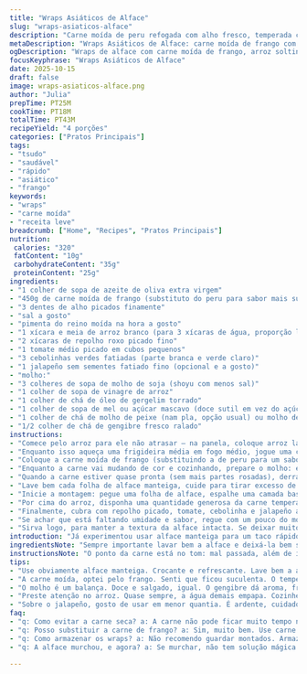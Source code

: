 ```yaml
---
title: "Wraps Asiáticos de Alface"
slug: "wraps-asiaticos-alface"
description: "Carne moída de peru refogada com alho fresco, temperada com molhos asiáticos e servida em folhas de alface manteiga, acompanhada de arroz branco cozido. Coberturas frescas como repolho crocante, tomate suculento, cebolinha e jalapeño dão textura e um toque picante. Molho extra para dar o toque final. Um prato leve, com mistura de sabores e texturas que pede atenção aos detalhes do cozimento e montagem."
metaDescription: "Wraps Asiáticos de Alface: carne moída de frango com temperos asiáticos em folhas frescas e crocantes!"
ogDescription: "Wraps de alface com carne moída de frango, arroz soltinho e molho especial."
focusKeyphrase: "Wraps Asiáticos de Alface"
date: 2025-10-15
draft: false
image: wraps-asiaticos-alface.png
author: "Julia"
prepTime: PT25M
cookTime: PT18M
totalTime: PT43M
recipeYield: "4 porções"
categories: ["Pratos Principais"]
tags:
- "tsudo"
- "saudável"
- "rápido"
- "asiático"
- "frango"
keywords:
- "wraps"
- "carne moída"
- "receita leve"
breadcrumb: ["Home", "Recipes", "Pratos Principais"]
nutrition: 
 calories: "320"
 fatContent: "10g"
 carbohydrateContent: "35g"
 proteinContent: "25g"
ingredients:
- "1 colher de sopa de azeite de oliva extra virgem"
- "450g de carne moída de frango (substituto do peru para sabor mais suave e textura suculenta)"
- "3 dentes de alho picados finamente"
- "sal a gosto"
- "pimenta do reino moída na hora a gosto"
- "1 xícara e meia de arroz branco (para 3 xícaras de água, proporção levemente alterada para arroz mais soltinho)"
- "2 xícaras de repolho roxo picado fino"
- "1 tomate médio picado em cubos pequenos"
- "3 cebolinhas verdes fatiadas (parte branca e verde claro)"
- "1 jalapeño sem sementes fatiado fino (opcional e a gosto)"
- "molho:"
- "3 colheres de sopa de molho de soja (shoyu com menos sal)"
- "1 colher de sopa de vinagre de arroz"
- "1 colher de chá de óleo de gergelim torrado"
- "1 colher de sopa de mel ou açúcar mascavo (doce sutil em vez do açúcar refinado)"
- "1 colher de chá de molho de peixe (nam pla, opção usual) ou molho de soja extra para versão vegetariana"
- "1/2 colher de chá de gengibre fresco ralado"
instructions:
- "Comece pelo arroz para ele não atrasar – na panela, coloque arroz lavado com 3 xícaras de água; leve ao fogo alto até ferver, depois abaixe para fogo baixo e tampe. Uns 15-18 minutos, até água secar e arroz ficar soltinho, mexa com garfo e deixe tampado enquanto prepara o resto."
- "Enquanto isso aqueça uma frigideira média em fogo médio, jogue uma colher de azeite e sinta o cheiro do óleo esquentar. Jogue o alho picado e refogue rapidinho só até dourar, tome cuidado para não queimar, senão amarga."
- "Coloque a carne moída de frango (substituindo a de peru para um sabor mais delicado e umidade extra) e quebre com espátula, mexa de vez em quando para cozinhar uniforme. Tempere com sal e pimenta, mas cuidado pra não exagerar porque o molho é salgado."
- "Enquanto a carne vai mudando de cor e cozinhando, prepare o molho: em tigela pequena misture o shoyu, vinagre de arroz, óleo de gergelim, mel, molho de peixe e gengibre ralado. Prove para ajustar o doce e salgado; o equilíbrio do molho é o que vai dominar a carne."
- "Quando a carne estiver quase pronta (sem mais partes rosadas), derrame metade do molho sobre ela e misture bem, deixe cozinhar mais 1-2 minutos até o molho incorporar e a carne soltar um leve aroma caramelizado. Reserve o restante."
- "Lave bem cada folha de alface manteiga, cuide para tirar excesso de água com papel toalha, isso é chave para não deixar o wrap murchar. Folhas fresquinhas, crocantes, vão segurar o recheio e dar um alívio refrescante entre tantas camadas."
- "Inicie a montagem: pegue uma folha de alface, espalhe uma camada base de arroz branco. É importante que o arroz esteja soltinho, evita que os tacos fiquem empapados."
- "Por cima do arroz, disponha uma quantidade generosa da carne temperada. O contraste quente da carne com o arroz neutro dá estrutura."
- "Finalmente, cubra com repolho picado, tomate, cebolinha e jalapeño a gosto. Gosto de adicionar o jalapeño só pouco para dar frescor picante, mas cuidado com os olhos, aquela ardência fácil no toque."
- "Se achar que está faltando umidade e sabor, regue com um pouco do molho que ficou reservado por cima. Molho é tipo tempero de mestre, uso para ajustar no final sempre."
- "Sirva logo, para manter a textura da alface intacta. Se deixar muito, ou o molho for demais, alface murcha e perde graça. Lembre que essa receita é textura, calor e frescor nos talheres, por isso rapidez e montagem na hora são essenciais."
introduction: "Já experimentou usar alface manteiga para um taco rápido e leve? A textura da folha crocante segurando uma carne moída bem temperada e arroz soltinho é um jogo de contrastes que surpreende. Troquei peru pelo frango porque achei que fica mais macio e menos seco, combinação com alho fresco e molho que mistura shoyu, vinagre, mel e óleo de gergelim virou memorável. Cada mordida tem algo diferente – o picante do jalapeño, o crocante do repolho, o frescor do tomate. Ponto fundamental sempre é ficar atento ao arroz e ao tempo da carne no fogo para não deixar ressecado nem empapado. Acompanhe o cheiro que sobe, o som da carne sendo frita – o prato vai se revelando antes mesmo de montar. Não gosto de complicar: ingredientes simples, técnica fácil e detalhes que fazem toda diferença."
ingredientsNote: "Sempre importante lavar bem a alface e deixá-la bem seca, senão estraga o contraste das texturas. Trocar a carne moída de peru por frango fez diferença no suculento. Para o molho, aceite o equilíbrio do dulçor e do salgado; acrescente mel para evitar aquele doce grosseiro do açúcar refinado. O gengibre ralado fresco faz o perfume levantar. Quem não tem molho de peixe pode usar só shoyu, fica mais suave, mas perde aquela profundidade. Com o arroz, atenção para não usar muita água – preferi 1,5 xícara para 3, assim o arroz fica mais solto e não meleca. Na hora de fritar, não apresse mexer a carne para que ela crie textura e não vire mingau."
instructionsNote: "O ponto da carne está no tom: mal passada, além de inseguro, é desagradável; passada demais, resseca e perde sabor. O alho deve dourar rápido, atento para não queimar. O molho incorporado no final; jogar antes faz o açúcar queimar e fica amargo. O arroz deve estar seco, mas não duro; mexa com garfo para soltar antes de usar. Na montagem, o segredo da alface seca – tampa com papel toalha e vá secando até ela não parecer úmida. Se não for para comer na hora, preparar os ingredientes e montar só na hora evita que murchem. Jalapeño pode ser substituído por pimenta dedo-de-moça para quem não aguenta muito ardido. Aproveite o resto do molho como um dip, bom para dar umidade sem perder o crocante."
tips:
- "Use obviamente alface manteiga. Crocante e refrescante. Lave bem a alface. Deixe seca pra não murchar. O ato de secar é chave. Papel toalha ajuda. O contraste é textura pura. Não subestime essa parte. Melhora tudo."
- "A carne moída, optei pelo frango. Senti que ficou suculenta. O tempero? Bem no ponto. Agregue o alho aos poucos. O aroma que sobe, vai te guiar. Não queime, é amargo. Importante, forte isso. Ajuste tudo aos poucos."
- "O molho é um balança. Doce e salgado, igual. O gengibre dá aroma, frescor. Use mel, e não açúcar. O açúcar é cruel, queima tudo. Faça sempre o teste do sabor. A textura do molho precisa estar equilibrada em cada garfada."
- "Preste atenção no arroz. Quase sempre, a água demais empapa. Cozinhe com 3 xícaras e ajuste. A textura é leve, soltinha. Um garfo para soltar antes de montar ajuda. Rápido, sem pressa. O arroz dita o ritmo do prato no final."
- "Sobre o jalapeño, gosto de usar em menor quantia. É ardente, cuidado ao picar. Substitua por pimenta dedo-de-moça. Se preferir um sabor menos intenso. Tenha um plano B. Opções sempre fazem diferença na cozinha."
faq:
- "q: Como evitar a carne seca? a: A carne não pode ficar muito tempo no fogo. Tempo exato é crucial para evitar ressecamento. Olhe a cor, deve ser uniforme e não rosa. Também, não apressem mexer."
- "q: Posso substituir a carne de frango? a: Sim, muito bem. Use carne moída de porco ou tofu para versão vegana. O sabor muda, mas o processo se mantém. Experimente e veja qual ajuste você prefere."
- "q: Como armazenar os wraps? a: Não recomendo guardar montados. Armazenar os ingredientes separados. Alface murcha rápido. Preparar tudo, montar na hora é o ideal. Isso ajuda a manter frescor."
- "q: A alface murchou, e agora? a: Se murchar, não tem solução mágica. Use folhas secas e frescas. Aproveite para fazer salada. Na próxima, cuide do tempo de montagem e umidade."

---
```


